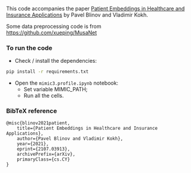 This code accompanies the paper [Patient Embeddings in Healthcare and Insurance Applications](https://arxiv.org/abs/2107.03913) by Pavel Blinov and Vladimir Kokh.

Some data preprocessing code is from https://github.com/xueping/MusaNet

### To run the code
- Check / install the dependencies:
```bash
pip install -r requirements.txt
```
- Open the ```mimic3.profile.ipynb``` notebook:
	- Set variable MIMIC_PATH;
	- Run all the cells.

### BibTeX reference
```
@misc{blinov2021patient,
    title={Patient Embeddings in Healthcare and Insurance Applications},
    author={Pavel Blinov and Vladimir Kokh},
    year={2021},
    eprint={2107.03913},
    archivePrefix={arXiv},
    primaryClass={cs.CY}
}
```


